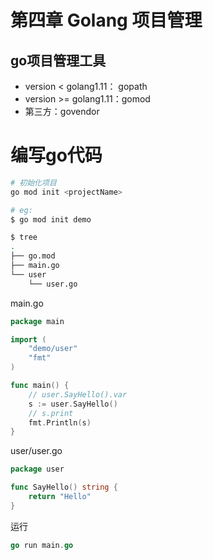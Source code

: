 # 第四章 Golang 项目管理

## go项目管理工具

- version < golang1.11： gopath
- version >= golang1.11：gomod
- 第三方：govendor

# 编写go代码

```bash
# 初始化项目
go mod init <projectName>

# eg:
$ go mod init demo

$ tree 
.
├── go.mod
├── main.go
└── user
    └── user.go
```

main.go

```go
package main

import (
    "demo/user"
    "fmt"
)

func main() {
    // user.SayHello().var
    s := user.SayHello()
    // s.print
    fmt.Println(s)
}

```

user/user.go
```go
package user

func SayHello() string {
    return "Hello"
}

```

运行

```go
go run main.go
```
